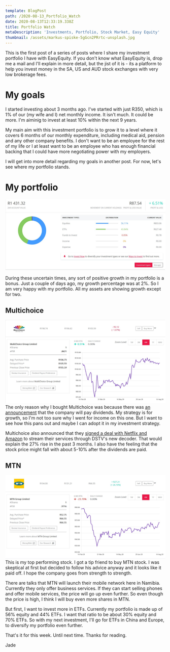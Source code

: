 ```yaml
---
template: BlogPost
path: /2020-08-13_Portfolio_Watch
date: 2020-08-13T12:33:19.338Z
title: Portfolio Watch
metaDescription: 'Investments, Portfolio, Stock Market, Easy Equity'
thumbnail: /assets/markus-spiske-5gGcn2PRrtc-unsplash.jpg
---
```

This is the first post of a series of posts where I share my investment portfolio I have with EasyEquity. If you don't know what EasyEquity is, drop me a mail and I'll explain in more detail, but the jist of it is - its a platform to help you invest money in the SA, US and AUD stock exchanges with very low brokerage fees. 

# My goals
I started investing about 3 months ago. I've started with just R350, which is 1% of our (my wife and I) net monthly income. It isn't much. It could be more. I'm aiminig to invest at least 10% within the next 9 years. 

My main aim with this investment portfolio is to grow it to a level where it covers 6 months of our monthly expenditure, including medical aid, pension and any other company benefits. I don't want to be an employee for the rest of my life or I at least want to be an employee who has enough financial backing that I could have more negotiating power with my employers. 

I will get into more detail regarding my goals in another post. For now, let's see where my portfolio stands.

# My portfolio
![Account Overview](../../static/assets/Annotation%202020-08-14%20074233.jpg "Account Overview screenshot")

During these uncertain times, any sort of positive growth in my portfolio is a bonus. Just a couple of days ago, my growth percentage was at 2%. So I am very happy with my portfolio. All my assets are showing growth except for two. 

## Multichoice
![Multichoice Equity](../../static/assets/Annotation%202020-08-14%20081159.jpg "Multichoice screenshot")
The only reason why I bought Multichoice was because there was [an announcement](https://www.businesslive.co.za/bd/companies/2020-06-10-multichoice-declares-r25bn-maiden-dividend/) that the company will pay dividends. My strategy is for growth, so I'm not too sure why I went for income on this one. But I want to see how this pans out and maybe I can adopt it in my investment strategy.

Multichoice also announced that they [signed a deal with Netflix and Amazon](https://businesstech.co.za/news/media/406683/multichoice-to-offer-netflix-and-amazon-through-its-new-decoder/) to stream their services through DSTV's new decoder. That would explain the 27% rise in the past 3 months. I also have the feeling that the stock price might fall with about 5-10% after the dividends are paid. 

## MTN
![MTN Equity](../../static/assets/Annotation%202020-08-14%20082552.jpg "MTN screenshot")
This is my top performing stock. I got a tip friend to buy MTN stock. I was skeptical at first but decided to follow his advice anyway and it looks like it paid off. I hope the company goes from strength to strength. 

There are talks that MTN will launch their mobile network here in Namibia. Currently they only offer business services. If they can start selling phones and offer mobile services, the price will go up even further. So even though the price is high, I think I will buy even more shares in MTN.

But first, I want to invest more in ETFs. Currently my portfolio is made up of 56% equity and 44% ETFs. I want that ratio to be about 30% equity and 70% ETFs. So with my next investment, I'll go for ETFs in China and Europe, to diversify my portfolio even further.

That's it for this week. Until next time. Thanks for reading. 

Jade
